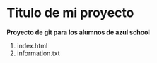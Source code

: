 # Titulo de mi proyecto
**Proyecto de git para los alumnos de azul school**

[//]:# (Lista enumeradas)
1. index.html
2. information.txt

